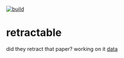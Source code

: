[![build](https://github.com/jmillanacosta/retractable/actions/workflows/maven.yml/badge.svg)](https://github.com/jmillanacosta/retractable/actions/workflows/maven.yml)

# retractable
did they retract that paper?
working on it
[data](https://raw.githubusercontent.com/jmillanacosta/retractable/main/data/retractable.json)
